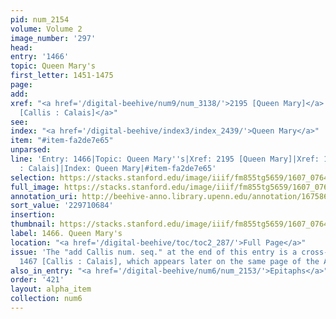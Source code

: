 ```yaml
---
pid: num_2154
volume: Volume 2
image_number: '297'
head:
entry: '1466'
topic: Queen Mary's
first_letter: 1451-1475
page:
add:
xref: "<a href='/digital-beehive/num9/num_3138/'>2195 [Queen Mary]</a>|<a href='/digital-beehive/num6/num_2156/'>1467
  [Callis : Calais]</a>"
see:
index: "<a href='/digital-beehive/index3/index_2439/'>Queen Mary</a>"
item: "#item-fa2de7e65"
unparsed:
line: 'Entry: 1466|Topic: Queen Mary''s|Xref: 2195 [Queen Mary]|Xref: 1467 [Callis
  : Calais]|Index: Queen Mary|#item-fa2de7e65'
selection: https://stacks.stanford.edu/image/iiif/fm855tg5659/1607_0764/359,684,2901,492/full/0/default.jpg
full_image: https://stacks.stanford.edu/image/iiif/fm855tg5659/1607_0764/full/full/0/default.jpg
annotation_uri: http://beehive-anno.library.upenn.edu/annotation/1675867896662
sort_value: '229710684'
insertion:
thumbnail: https://stacks.stanford.edu/image/iiif/fm855tg5659/1607_0764/359,684,600,180/250,/0/default.jpg
label: 1466. Queen Mary's
location: "<a href='/digital-beehive/toc/toc2_287/'>Full Page</a>"
issue: 'The "add Callis num. seq." at the end of this entry is a cross-reference to
  1467 [Callis : Calais], which appears later on the same page of the Alvearium.'
also_in_entry: "<a href='/digital-beehive/num6/num_2153/'>Epitaphs</a>"
order: '421'
layout: alpha_item
collection: num6
---
```

